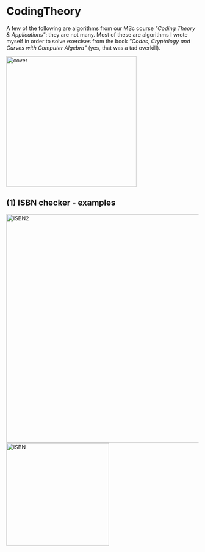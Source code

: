 # CodingTheory
A few of the following are algorithms from our MSc course _"Coding Theory & Applications"_: they are not many.
Most of these are algorithms I wrote myself in order to solve exercises from the book _"Codes, Cryptology and Curves with Computer Algebra"_ (yes, that was a tad overkill).




<img width="341" alt="cover" src="https://user-images.githubusercontent.com/64229723/166110371-a997aab8-27be-4473-b3e8-631e9870fe0b.png">



## (1) ISBN checker - examples


<img width="598" alt="ISBN2" src="https://user-images.githubusercontent.com/64229723/166115638-8960df44-9893-46c7-a145-b0b5893388f7.png">
<img width="269" alt="ISBN" src="https://user-images.githubusercontent.com/64229723/166115641-70708c58-482e-4bc6-8907-fabe3a9c47b6.png">
